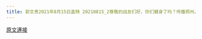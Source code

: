```yaml
---
title: 郭文贵2021年8月15日盖特 20210815_2尊敬的战友们好，你们健身了吗？传播郑州人祸……香港人道危机……C C P病毒真相了吗？
---
```


[原文連接](https://gnews.org/ThreadView/53482105)


